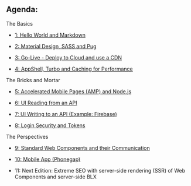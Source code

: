 ## Agenda:


The Basics

- [1: Hello World and Markdown](./1-helloWorld/)

- [2: Material Design, SASS and Pug](./2-theBasics/)

- [3: Go-Live - Deploy to Cloud and use a CDN](./3-goLive/)

- [4: AppShell, Turbo and Caching for Performance](./4-appShell/)

The Bricks and Mortar

- [5: Accelerated Mobile Pages (AMP) and Node.js](./5-amp/)

- [6: UI Reading from an API](./6-read/) 

- [7: UI Writing to an API (Example: Firebase)](./7-write/) 

- [8: Login Security and Tokens](./8-security/)

The Perspectives

- [9: Standard Web Components and their Communication](./9-comps/)

- [10: Mobile App (Phonegap)](./10-mobile/)

- 11: Next Edition: Extreme SEO with server-side rendering (SSR) of Web Components and server-side BLX


